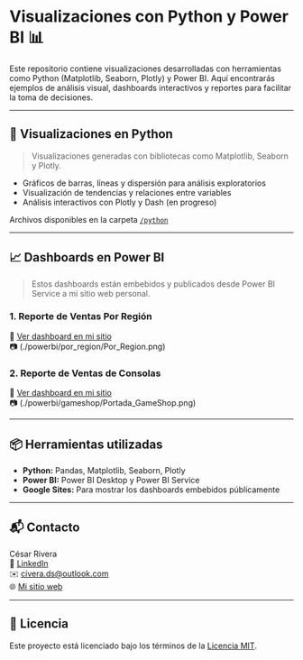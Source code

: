 # Visualizaciones con Python y Power BI 📊

Este repositorio contiene visualizaciones desarrolladas con herramientas como Python (Matplotlib, Seaborn, Plotly) y Power BI. Aquí encontrarás ejemplos de análisis visual, dashboards interactivos y reportes para facilitar la toma de decisiones.

---

## 🐍 Visualizaciones en Python

> Visualizaciones generadas con bibliotecas como Matplotlib, Seaborn y Plotly.

- Gráficos de barras, líneas y dispersión para análisis exploratorios
- Visualización de tendencias y relaciones entre variables
- Análisis interactivos con Plotly y Dash (en progreso)

Archivos disponibles en la carpeta [`/python`](./python)

---

## 📈 Dashboards en Power BI

> Estos dashboards están embebidos y publicados desde Power BI Service a mi sitio web personal.

### 1. Reporte de Ventas Por Región

🔗 [Ver dashboard en mi sitio](https://sites.google.com/view/civera-ds/display)  
📷 (./powerbi/por_region/Por_Region.png)

### 2. Reporte de Ventas de Consolas

🔗 [Ver dashboard en mi sitio](https://sites.google.com/view/civera-ds/display)  
📷 (./powerbi/gameshop/Portada_GameShop.png)

---

## 📦 Herramientas utilizadas

- **Python:** Pandas, Matplotlib, Seaborn, Plotly
- **Power BI:** Power BI Desktop y Power BI Service
- **Google Sites:** Para mostrar los dashboards embebidos públicamente

---

## 📬 Contacto

César Rivera  
🔗 [LinkedIn](https://linkedin.com/in/civera08)  
✉️ civera.ds@outlook.com  
🌐 [Mi sitio web](https://sites.google.com/view/civera-ds)

---

## 📄 Licencia

Este proyecto está licenciado bajo los términos de la [Licencia MIT](./LICENSE).
